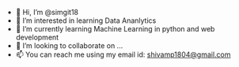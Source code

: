 - 👋 Hi, I’m @simgit18
- 👀 I’m interested in learning Data Ananlytics
- 🌱 I’m currently learning Machine Learning in python and web development
- 💞️ I’m looking to collaborate on ...
- 📫 You can reach me using my email id: shivamp1804@gmail.com

<!---
simgit18/simgit18 is a ✨ special ✨ repository because its `README.md` (this file) appears on your GitHub profile.
You can click the Preview link to take a look at your changes.
--->
